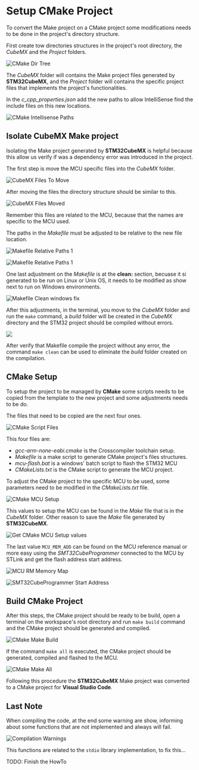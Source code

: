 # Setup CMake Project

To convert the Make project on a CMake project some modifications needs to be done in the project's directory structure.

First create tow directories structures in the project's root directory, the *CubeMX* and the *Project* folders.

![CMake Dir Tree](../images/CMAKE-Dir-Tree.png)

The *CubeMX* folder will contains the Make project files generated by **STM32CubeMX**, and the *Project* folder will contains the specific project files that implements the project's functionalities.


In the *c_cpp_properties.json* add the new paths to allow IntelliSense find the include files on this new locations.

![CMake Intellisense Paths](../images/CMAKE-IntelliSense-Paths.png)

## Isolate CubeMX Make project

Isolating the Make project generated by **STM32CubeMX** is helpful because this allow us verify if was a dependency error was introduced in the project.

The first step is move the MCU specific files into the *CubeMX* folder.

![CubeMX Files To Move](../images/CUBEMX_Files2Move.png)

After moving the files the directory structure should be similar to this.

![CubeMX Files Moved](../images/CUBEMX_FilesMoved.png)

Remember this files are related to the MCU, because that the names are specific to the MCU used.

The paths in the *Makefile* must be adjusted to be relative to the new file location.

![Makefile Relative Paths 1](../images/CUBEMX_RelativePaths-1.png)

![Makefile Relative Paths 1](../images/CUBEMX_RelativePaths-2.png)

One last adjustment on the *Makefile* is at the **clean:** section, becuase it si generated to be run on Linux or Unix OS, it needs to be modified as show next to run on Windows environments.

![Makefile Clean windows fix](../images/CUBEMX_Makefile-Clean-adjust.png)

After this adjustments, in the terminal, you move to the *CubeMX* folder and run the `make` command, a *build* folder will be created in the *CubeMX* directory and the STM32 project should be compiled without errors.

![](../images/CUBEMX-Makefile-compilation.png)

After verify that Makefile compile the project without any error, the command `make clean` can be used to eliminate the *build* folder created on the compilation.

## CMake Setup

To setup the project to be managed by **CMake** some scripts needs to be copied from the template to the new project and some adjustments needs to be do.

The files that need to be copied are the next four ones.

![CMake Script Files](../images/CMAKE-Project-Scripts.png)

This four files are: 

- *gcc-arm-none-eabi.cmake* is the Crosscompiler toolchain setup.
- *Makefile* is a make script to generate CMake project's files structures.
- *mcu-flash.bat* is a windows' batch script to flash the STM32 MCU
- *CMakeLists.txt* is the CMake script to generate the MCU project.

To adjust the CMake project to the specific MCU to be used, some parameters need to be modified in the *CMakeLists.txt* file.

![CMake MCU Setup](../images/CMAKE-MCU-Setup.png)

This values to setup the MCU can be found in the *Make* file that is in the *CubeMX* folder. Other reason to save the *Make* file generated by **STM32CubeMX**.

![Get CMake MCU Setup values](../images/CMAKE-MCU-Setup-2.png)

The last value `MCU_MEM_ADD` can be found on the MCU reference manual or more easy using the *SMT32CubeProgrammer* connected to the MCU by STLink and get the flash address start address.

![MCU RM Memory Map](../images/STM32-RefManual-Memory.png)

![SMT32CubeProgrammer Start Address](../images/STM32CubeProgrammer.png)

## Build CMake Project

After this steps, the CMake project should be ready to be build, open a terminal on the workspace's root directory and run `make build` command and the CMake project should be generated and compiled.

![CMake Make Build](../images/CMAKE-Make-Build.png)

If the command `make all` is executed, the CMake project should be generated, compiled and flashed to the MCU.

![CMake Make All](../images/CMAKE-Make-All.png)

Following this procedure the **STM32CubeMX** Make project was converted to a CMake project for **Visual Studio Code**.

## Last Note

When compiling the code, at the end some warning are show, informing about some functions that are not implemented and always will fail.

![Compilation Warnings](../images/CMAKE-Compilation-Warning.png)

This functions are related to the `stdio` library implementation, to fix this...

TODO: Finish the HowTo
